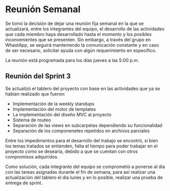 # Reunión Semanal

Se tomó la decisión de dejar una reunión fija semanal en la que se actualizará, entre los integrantes del equipo, el desarrollo de las actividades que cada miembro haya desarrollado hasta el momento y los posibles inconvenientes que se presenten. Sin embargo, a través del grupo en WhastApp, se seguirá manteniendo la comunicación constante y en caso de ser necesario, solicitar ayuda con algún requerimiento en específico.

La reunión está programada para los días jueves a las 5:00 p.m.

## Reunión del Sprint 3

Se actualizó el tablero del proyecto con base en las actividades que ya se habían realizado que fueron:

* Implementación de la weekly standups
* Implementación del motor de templates
* La implementación del diseño MVC al proyecto
* Sistema de routeo
* Separación de las views en subcarpetas dependiendo su funcionalidad
* Separación de los componenetes repetidos en archivos parciales

Entre los impedimentos para el desarrollo del trabajo se encontró, si bien los temas tratados se entienden, falta el tiempo para poder trabajar en el proyecto como se desearía, debido a que se cuentan con otros compromisos adquiridos. 

Como solución, cada integrante del equipo se comprometió a ponerse al día con las tareas asignadas durante el fin de semana, para así realizar una actualización del tablero el día lunes y en lo posible, realizar una prueba de entrega de sprint.   

 


